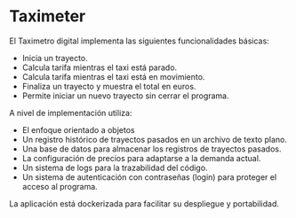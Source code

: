 # Taximeter
El Taximetro digital implementa las siguientes funcionalidades básicas:
- Inicia un trayecto.
- Calcula tarifa mientras el taxi está parado.
- Calcula tarifa mientras el taxi está en movimiento.
- Finaliza un trayecto y muestra el total en euros.
- Permite iniciar un nuevo trayecto sin cerrar el programa.

A nivel de implementación utiliza:
- El enfoque orientado a objetos
- Un registro histórico de trayectos pasados en un archivo de texto plano.
- Una base de datos para almacenar los registros de trayectos pasados.
- La configuración de precios para adaptarse a la demanda actual.
- Un sistema de logs para la trazabilidad del código.
- Un sistema de autenticación con contraseñas (login) para proteger el acceso al programa.

La aplicación está dockerizada para facilitar su despliegue y portabilidad.
